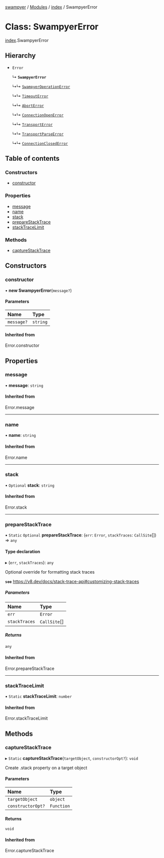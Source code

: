 [swampyer](../README.md) / [Modules](../modules.md) / [index](../modules/index.md) / SwampyerError

# Class: SwampyerError

[index](../modules/index.md).SwampyerError

## Hierarchy

- `Error`

  ↳ **`SwampyerError`**

  ↳↳ [`SwampyerOperationError`](index.SwampyerOperationError.md)

  ↳↳ [`TimeoutError`](index.TimeoutError.md)

  ↳↳ [`AbortError`](index.AbortError.md)

  ↳↳ [`ConnectionOpenError`](index.ConnectionOpenError.md)

  ↳↳ [`TransportError`](index.TransportError.md)

  ↳↳ [`TransportParseError`](index.TransportParseError.md)

  ↳↳ [`ConnectionClosedError`](index.ConnectionClosedError.md)

## Table of contents

### Constructors

- [constructor](index.SwampyerError.md#constructor)

### Properties

- [message](index.SwampyerError.md#message)
- [name](index.SwampyerError.md#name)
- [stack](index.SwampyerError.md#stack)
- [prepareStackTrace](index.SwampyerError.md#preparestacktrace)
- [stackTraceLimit](index.SwampyerError.md#stacktracelimit)

### Methods

- [captureStackTrace](index.SwampyerError.md#capturestacktrace)

## Constructors

### constructor

• **new SwampyerError**(`message?`)

#### Parameters

| Name | Type |
| :------ | :------ |
| `message?` | `string` |

#### Inherited from

Error.constructor

## Properties

### message

• **message**: `string`

#### Inherited from

Error.message

___

### name

• **name**: `string`

#### Inherited from

Error.name

___

### stack

• `Optional` **stack**: `string`

#### Inherited from

Error.stack

___

### prepareStackTrace

▪ `Static` `Optional` **prepareStackTrace**: (`err`: `Error`, `stackTraces`: `CallSite`[]) => `any`

#### Type declaration

▸ (`err`, `stackTraces`): `any`

Optional override for formatting stack traces

**`see`** https://v8.dev/docs/stack-trace-api#customizing-stack-traces

##### Parameters

| Name | Type |
| :------ | :------ |
| `err` | `Error` |
| `stackTraces` | `CallSite`[] |

##### Returns

`any`

#### Inherited from

Error.prepareStackTrace

___

### stackTraceLimit

▪ `Static` **stackTraceLimit**: `number`

#### Inherited from

Error.stackTraceLimit

## Methods

### captureStackTrace

▸ `Static` **captureStackTrace**(`targetObject`, `constructorOpt?`): `void`

Create .stack property on a target object

#### Parameters

| Name | Type |
| :------ | :------ |
| `targetObject` | `object` |
| `constructorOpt?` | `Function` |

#### Returns

`void`

#### Inherited from

Error.captureStackTrace
